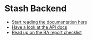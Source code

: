 # Stash Backend

- [Start reading the documentation here](docs/Welcome.md)
- [Have a look at the API docs](https://github.com/gaboratorium/stash/issues/9)
- [Read up on the BA report checklist](https://github.com/gaboratorium/stash/issues/6)
